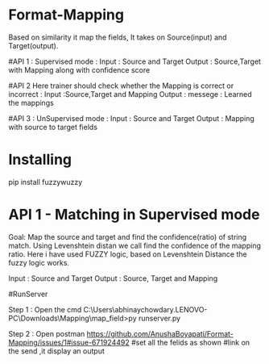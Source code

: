 # Format-Mapping
Based on similarity it map the fields, It takes on Source(input) and Target(output).

#API 1 : Supervised mode :
Input : Source and Target
Output : Source,Target with Mapping along with confidence score 

#API 2
Here trainer should check whether the Mapping is correct or incorrect :
Input :Source,Target and Mapping
Output : messege : Learned the mappings

#API 3 : UnSupervised mode :
Input : Source and Target
Output : Mapping with source to target fields

# Installing
pip install fuzzywuzzy

# API 1 - Matching in Supervised mode 
Goal: Map the source and target and find the confidence(ratio) of string match.
Using Levenshtein distan we call find the confidence of the mapping ratio.
Here i have used FUZZY logic, based on Levenshtein Distance the fuzzy logic works.

Input : Source and Target
Output : Source, Target and Mapping

#RunServer

Step 1 : Open the cmd 
C:\Users\abhinaychowdary.LENOVO-PC\Downloads\Mapping\map_field>py runserver.py

Step 2 : Open postman
https://github.com/AnushaBoyapati/Format-Mapping/issues/1#issue-671924492
#set all the felids as shown 
#link on the send ,it display an output


